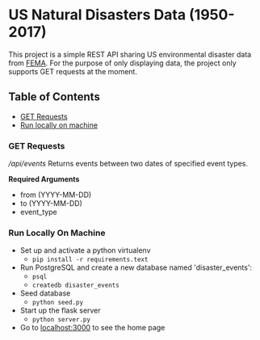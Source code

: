 # US Natural Disasters Data (1950-2017)

This project is a simple REST API sharing US environmental disaster data from [FEMA](https://FEMA.gov/). For the purpose of only displaying data, the project only supports GET requests at the moment.

## Table of Contents
* [GET Requests](#getrequest)
* [Run locally on machine](#run)


### <a name="getrequests"></a>GET Requests
*/api/events*
Returns events between two dates of specified event types.

**Required Arguments**
* from (YYYY-MM-DD)
* to (YYYY-MM-DD)
* event_type


### <a name="run"></a>Run Locally On Machine

* Set up and activate a python virtualenv
    * `pip install -r requirements.text`
* Run PostgreSQL and create a new database named 'disaster_events':
    * `psql`
    * `createdb disaster_events`
* Seed database
    * `python seed.py`
* Start up the flask server
    * `python server.py`
* Go to [localhost:3000](http://localhost:3000/) to see the home page


